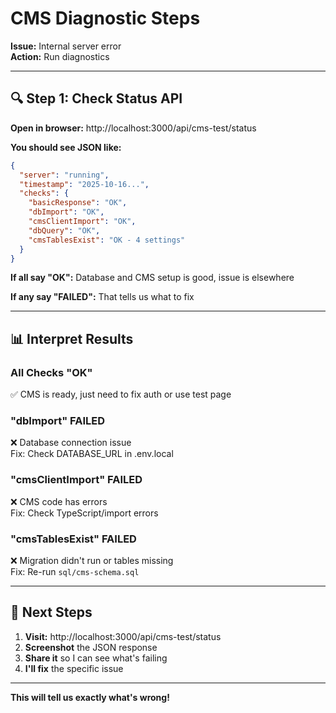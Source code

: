 # CMS Diagnostic Steps

**Issue:** Internal server error  
**Action:** Run diagnostics

---

## 🔍 Step 1: Check Status API

**Open in browser:** http://localhost:3000/api/cms-test/status

**You should see JSON like:**
```json
{
  "server": "running",
  "timestamp": "2025-10-16...",
  "checks": {
    "basicResponse": "OK",
    "dbImport": "OK",
    "cmsClientImport": "OK",  
    "dbQuery": "OK",
    "cmsTablesExist": "OK - 4 settings"
  }
}
```

**If all say "OK":** Database and CMS setup is good, issue is elsewhere

**If any say "FAILED":** That tells us what to fix

---

## 📊 Interpret Results

### All Checks "OK"
✅ CMS is ready, just need to fix auth or use test page

### "dbImport" FAILED
❌ Database connection issue  
Fix: Check DATABASE_URL in .env.local

### "cmsClientImport" FAILED
❌ CMS code has errors  
Fix: Check TypeScript/import errors

### "cmsTablesExist" FAILED
❌ Migration didn't run or tables missing  
Fix: Re-run `sql/cms-schema.sql`

---

## 🚀 Next Steps

1. **Visit:** http://localhost:3000/api/cms-test/status
2. **Screenshot** the JSON response
3. **Share it** so I can see what's failing
4. **I'll fix** the specific issue

---

**This will tell us exactly what's wrong!**


